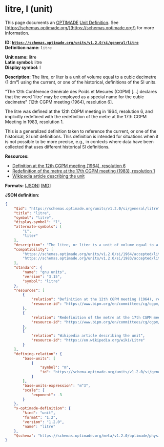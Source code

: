 # litre, l (unit)
This page documents an [OPTIMADE](https://www.optimade.org/) [Unit Definition](https://schemas.optimade.org/#definitions). See [https://schemas.optimade.org/](https://schemas.optimade.org/) for more information.

**ID: [`https://schemas.optimade.org/units/v1.2.0/si/general/litre`](https://schemas.optimade.org/units/v1.2.0/si/general/litre)**  
**Definition name:** `litre`

**Unit name:** litre  
**Latin symbol:** litre  
**Display symbol:** l  
  
**Description:** The litre, or liter is a unit of volume equal to a cubic decimetre (1 dm³) using the current, or one of the historical, definitions of the SI units.

"The 12th Conférence Générale des Poids et Mesures (CGPM) [...] declares that the word 'litre' may be employed as a special name for the cubic decimetre" [12th CGPM meeting (1964), resolution 6].

The litre was defined at the 12th CGPM meeting in 1964, resolution 6, and implicitly redefined with the redefinition of the metre at the 17th CGPM Meeting in 1983, resolution 1.

This is a generalized definition taken to reference the current, or one of the historical, SI unit definitions.
This definition is intended for situations when it is not possible to be more precise, e.g., in contexts where data have been collected that uses different historical SI definitions.

**Resources:**

- [Definition at the 12th CGPM meeting (1964), resolution 6](https://www.bipm.org/en/committees/cg/cgpm/12-1964/resolution-6)
- [Redefinition of the metre at the 17th CGPM meeting (1983), resolution 1](https://www.bipm.org/en/committees/cg/cgpm/17-1983/resolution-1)
- [Wikipedia article describing the unit](https://en.wikipedia.org/wiki/Litre)


**Formats:** [[JSON](litre.json)] [[MD](litre.md)]

**JSON definition:**

``` json
{
    "$id": "https://schemas.optimade.org/units/v1.2.0/si/general/litre",
    "title": "litre",
    "symbol": "litre",
    "display-symbol": "l",
    "alternate-symbols": [
        "L",
        "liter"
    ],
    "description": "The litre, or liter is a unit of volume equal to a cubic decimetre (1 dm\u00b3) using the current, or one of the historical, definitions of the SI units.\n\n\"The 12th Conf\u00e9rence G\u00e9n\u00e9rale des Poids et Mesures (CGPM) [...] declares that the word 'litre' may be employed as a special name for the cubic decimetre\" [12th CGPM meeting (1964), resolution 6].\n\nThe litre was defined at the 12th CGPM meeting in 1964, resolution 6, and implicitly redefined with the redefinition of the metre at the 17th CGPM Meeting in 1983, resolution 1.\n\nThis is a generalized definition taken to reference the current, or one of the historical, SI unit definitions.\nThis definition is intended for situations when it is not possible to be more precise, e.g., in contexts where data have been collected that uses different historical SI definitions.",
    "compatibility": [
        "https://schemas.optimade.org/units/v1.2.0/si/1964/accepted/litre",
        "https://schemas.optimade.org/units/v1.2.0/si/1983/accepted/litre"
    ],
    "standard": {
        "name": "gnu units",
        "version": "3.15",
        "symbol": "litre"
    },
    "resources": [
        {
            "relation": "Definition at the 12th CGPM meeting (1964), resolution 6",
            "resource-id": "https://www.bipm.org/en/committees/cg/cgpm/12-1964/resolution-6"
        },
        {
            "relation": "Redefinition of the metre at the 17th CGPM meeting (1983), resolution 1",
            "resource-id": "https://www.bipm.org/en/committees/cg/cgpm/17-1983/resolution-1"
        },
        {
            "relation": "Wikipedia article describing the unit",
            "resource-id": "https://en.wikipedia.org/wiki/Litre"
        }
    ],
    "defining-relation": {
        "base-units": [
            {
                "symbol": "m",
                "id": "https://schema.optimade.org/units/v1.2.0/si/general/metre"
            }
        ],
        "base-units-expression": "m^3",
        "scale": {
            "exponent": -3
        }
    },
    "x-optimade-definition": {
        "kind": "unit",
        "format": "1.2",
        "version": "1.2.0",
        "name": "litre"
    },
    "$schema": "https://schemas.optimade.org/meta/v1.2.0/optimade/physical_unit_definition.md"
}
```